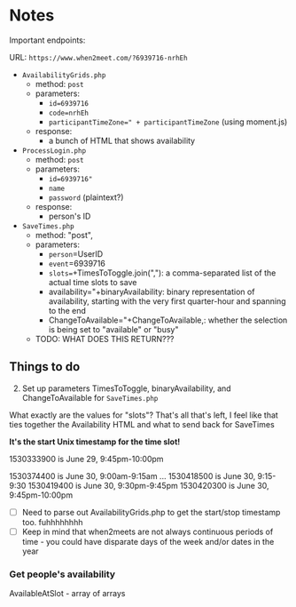 # Notes

Important endpoints:

URL: `https://www.when2meet.com/?6939716-nrhEh`

- `AvailabilityGrids.php`
    - method: `post`
    - parameters:
        - `id=6939716`
        - `code=nrhEh`
        - `participantTimeZone=" + participantTimeZone` (using moment.js)
    - response:
        - a bunch of HTML that shows availability
- `ProcessLogin.php`
    - method: `post`
    - parameters:
        - `id=6939716"`
        - `name`
        - `password` (plaintext?)
    - response:
        - person's ID
- `SaveTimes.php`
    - method: "post",
    - parameters:
        - `person`=UserID
        - `event`=6939716
        - `slots=`+TimesToToggle.join(","): a comma-separated list of the actual time slots to save
        - availability="+binaryAvailability: binary representation of availability, starting with the very first quarter-hour and spanning to the end
        - ChangeToAvailable="+ChangeToAvailable,: whether the selection is being set to "available" or "busy"
    - TODO: WHAT DOES THIS RETURN???

## Things to do

2. Set up parameters TimesToToggle, binaryAvailability, and ChangeToAvailable for `SaveTimes.php`

What exactly are the values for "slots"? That's all that's left, I feel like that ties together the Availability HTML and what to send back for SaveTimes

**It's the start Unix timestamp for the time slot!**

1530333900 is June 29, 9:45pm-10:00pm

1530374400 is June 30, 9:00am-9:15am
...
1530418500 is June 30, 9:15-9:30
1530419400 is June 30, 9:30pm-9:45pm
1530420300 is June 30, 9:45pm-10:00pm

- [ ] Need to parse out AvailabilityGrids.php to get the start/stop timestamp too. fuhhhhhhhh
- [ ] Keep in mind that when2meets are not always continuous periods of time - you could have disparate days of the week and/or dates in the year

### Get people's availability
AvailableAtSlot - array of arrays

